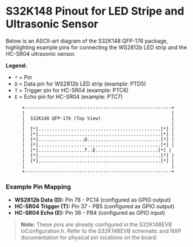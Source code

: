# S32K148 Pinout for LED Stripe and Ultrasonic Sensor

Below is an ASCII-art diagram of the S32K148 QFP-176 package, highlighting example pins for connecting the WS2812b LED strip and the HC-SR04 ultrasonic sensor.

**Legend:**
- `*` = Pin
- `D` = Data pin for WS2812b LED strip (example: PTD5)
- `T` = Trigger pin for HC-SR04 (example: PTC6)
- `E` = Echo pin for HC-SR04 (example: PTC7)

```
      +------------------------------------------------------+
      |                                                      |
      |  S32K148 QFP-176 (Top View)                          |
      |                                                      |
      |  [*].............................................[*] |
      |  [*].............................................[*] |
      |  [*].................D...........................[*] |
      |  [*].............................................[*] |
      |  [*].................T..E.......................[*] |
      |  [*].............................................[*] |
      |  [*].............................................[*] |
      |                                                      |
      +------------------------------------------------------+
```

### Example Pin Mapping
- **WS2812b Data (D):** Pin 78 - PC14 (configured as GPIO output)
- **HC-SR04 Trigger (T):** Pin 37 - PB5 (configured as GPIO output)
- **HC-SR04 Echo (E):** Pin 36 - PB4 (configured as GPIO input)

> **Note:** These pins are already configured in the S32K148EVB ioConfiguration.h. Refer to the S32K148EVB schematic and NXP documentation for physical pin locations on the board.
